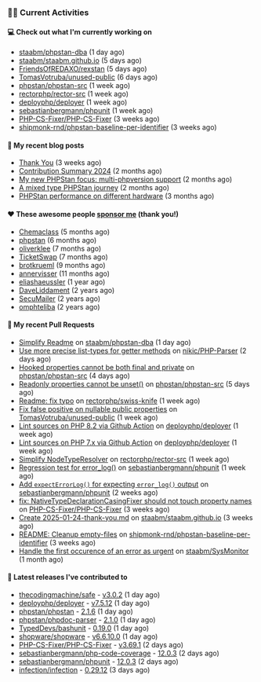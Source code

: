 ### 👨‍💻 Current Activities


#### 💻 Check out what I'm currently working on

- [staabm/phpstan-dba](https://github.com/staabm/phpstan-dba) (1 day ago)
- [staabm/staabm.github.io](https://github.com/staabm/staabm.github.io) (5 days ago)
- [FriendsOfREDAXO/rexstan](https://github.com/FriendsOfREDAXO/rexstan) (5 days ago)
- [TomasVotruba/unused-public](https://github.com/TomasVotruba/unused-public) (6 days ago)
- [phpstan/phpstan-src](https://github.com/phpstan/phpstan-src) (1 week ago)
- [rectorphp/rector-src](https://github.com/rectorphp/rector-src) (1 week ago)
- [deployphp/deployer](https://github.com/deployphp/deployer) (1 week ago)
- [sebastianbergmann/phpunit](https://github.com/sebastianbergmann/phpunit) (1 week ago)
- [PHP-CS-Fixer/PHP-CS-Fixer](https://github.com/PHP-CS-Fixer/PHP-CS-Fixer) (3 weeks ago)
- [shipmonk-rnd/phpstan-baseline-per-identifier](https://github.com/shipmonk-rnd/phpstan-baseline-per-identifier) (3 weeks ago)


#### 📜 My recent blog posts

- [Thank You](https://staabm.github.io/2025/01/24/thank-you.html) (3 weeks ago)
- [Contribution Summary 2024](https://staabm.github.io/2024/12/11/contribution-summary-2024.html) (2 months ago)
- [My new PHPStan focus: multi-phpversion support](https://staabm.github.io/2024/11/28/phpstan-php-version-in-scope.html) (2 months ago)
- [A mixed type PHPStan journey](https://staabm.github.io/2024/11/26/phpstan-mixed-types.html) (2 months ago)
- [PHPStan performance on different hardware](https://staabm.github.io/2024/11/17/phpstan-performance-on-different-hardware.html) (3 months ago)


#### ❤️ These awesome people [sponsor me](https://github.com/sponsors/staabm) (thank you!)

- [Chemaclass](https://github.com/Chemaclass) (5 months ago)
- [phpstan](https://github.com/phpstan) (6 months ago)
- [oliverklee](https://github.com/oliverklee) (7 months ago)
- [TicketSwap](https://github.com/TicketSwap) (7 months ago)
- [brotkrueml](https://github.com/brotkrueml) (9 months ago)
- [annervisser](https://github.com/annervisser) (11 months ago)
- [eliashaeussler](https://github.com/eliashaeussler) (1 year ago)
- [DaveLiddament](https://github.com/DaveLiddament) (2 years ago)
- [SecuMailer](https://github.com/SecuMailer) (2 years ago)
- [omphteliba](https://github.com/omphteliba) (2 years ago)


#### 🔨 My recent Pull Requests

- [Simplify Readme](https://github.com/staabm/phpstan-dba/pull/746) on [staabm/phpstan-dba](https://github.com/staabm/phpstan-dba) (1 day ago)
- [Use more precise list-types for getter methods](https://github.com/nikic/PHP-Parser/pull/1070) on [nikic/PHP-Parser](https://github.com/nikic/PHP-Parser) (2 days ago)
- [Hooked properties cannot be both final and private](https://github.com/phpstan/phpstan-src/pull/3830) on [phpstan/phpstan-src](https://github.com/phpstan/phpstan-src) (4 days ago)
- [Readonly properties cannot be unset()](https://github.com/phpstan/phpstan-src/pull/3827) on [phpstan/phpstan-src](https://github.com/phpstan/phpstan-src) (5 days ago)
- [Readme: fix typo](https://github.com/rectorphp/swiss-knife/pull/85) on [rectorphp/swiss-knife](https://github.com/rectorphp/swiss-knife) (1 week ago)
- [Fix false positive on nullable public properties](https://github.com/TomasVotruba/unused-public/pull/145) on [TomasVotruba/unused-public](https://github.com/TomasVotruba/unused-public) (1 week ago)
- [Lint sources on PHP 8.2 via Github Action](https://github.com/deployphp/deployer/pull/4018) on [deployphp/deployer](https://github.com/deployphp/deployer) (1 week ago)
- [Lint sources on PHP 7.x via Github Action](https://github.com/deployphp/deployer/pull/4016) on [deployphp/deployer](https://github.com/deployphp/deployer) (1 week ago)
- [Simplify NodeTypeResolver](https://github.com/rectorphp/rector-src/pull/6728) on [rectorphp/rector-src](https://github.com/rectorphp/rector-src) (1 week ago)
- [Regression test for error_log()](https://github.com/sebastianbergmann/phpunit/pull/6127) on [sebastianbergmann/phpunit](https://github.com/sebastianbergmann/phpunit) (1 week ago)
- [Add `expectErrorLog()` for expecting `error_log()` output](https://github.com/sebastianbergmann/phpunit/pull/6118) on [sebastianbergmann/phpunit](https://github.com/sebastianbergmann/phpunit) (2 weeks ago)
- [fix: NativeTypeDeclarationCasingFixer should not touch property names](https://github.com/PHP-CS-Fixer/PHP-CS-Fixer/pull/8400) on [PHP-CS-Fixer/PHP-CS-Fixer](https://github.com/PHP-CS-Fixer/PHP-CS-Fixer) (3 weeks ago)
- [Create 2025-01-24-thank-you.md](https://github.com/staabm/staabm.github.io/pull/129) on [staabm/staabm.github.io](https://github.com/staabm/staabm.github.io) (3 weeks ago)
- [README: Cleanup empty-files](https://github.com/shipmonk-rnd/phpstan-baseline-per-identifier/pull/34) on [shipmonk-rnd/phpstan-baseline-per-identifier](https://github.com/shipmonk-rnd/phpstan-baseline-per-identifier) (3 weeks ago)
- [Handle the first occurence of an error as urgent](https://github.com/staabm/SysMonitor/pull/28) on [staabm/SysMonitor](https://github.com/staabm/SysMonitor) (1 month ago)


#### 🔭 Latest releases I've contributed to

- [thecodingmachine/safe](https://github.com/thecodingmachine/safe) - [v3.0.2](https://github.com/thecodingmachine/safe/releases/tag/v3.0.2) (1 day ago)
- [deployphp/deployer](https://github.com/deployphp/deployer) - [v7.5.12](https://github.com/deployphp/deployer/releases/tag/v7.5.12) (1 day ago)
- [phpstan/phpstan](https://github.com/phpstan/phpstan) - [2.1.6](https://github.com/phpstan/phpstan/releases/tag/2.1.6) (1 day ago)
- [phpstan/phpdoc-parser](https://github.com/phpstan/phpdoc-parser) - [2.1.0](https://github.com/phpstan/phpdoc-parser/releases/tag/2.1.0) (1 day ago)
- [TypedDevs/bashunit](https://github.com/TypedDevs/bashunit) - [0.19.0](https://github.com/TypedDevs/bashunit/releases/tag/0.19.0) (1 day ago)
- [shopware/shopware](https://github.com/shopware/shopware) - [v6.6.10.0](https://github.com/shopware/shopware/releases/tag/v6.6.10.0) (1 day ago)
- [PHP-CS-Fixer/PHP-CS-Fixer](https://github.com/PHP-CS-Fixer/PHP-CS-Fixer) - [v3.69.1](https://github.com/PHP-CS-Fixer/PHP-CS-Fixer/releases/tag/v3.69.1) (2 days ago)
- [sebastianbergmann/php-code-coverage](https://github.com/sebastianbergmann/php-code-coverage) - [12.0.3](https://github.com/sebastianbergmann/php-code-coverage/releases/tag/12.0.3) (2 days ago)
- [sebastianbergmann/phpunit](https://github.com/sebastianbergmann/phpunit) - [12.0.3](https://github.com/sebastianbergmann/phpunit/releases/tag/12.0.3) (2 days ago)
- [infection/infection](https://github.com/infection/infection) - [0.29.12](https://github.com/infection/infection/releases/tag/0.29.12) (3 days ago)
